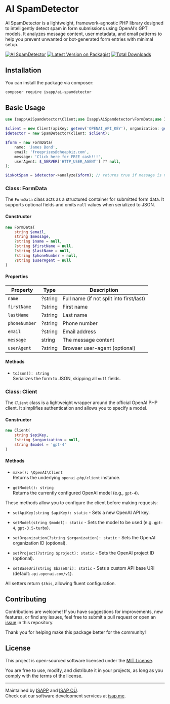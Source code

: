 # AI SpamDetector
AI SpamDetector is a lightweight, framework-agnostic PHP library designed to intelligently detect spam in form submissions using OpenAI’s GPT models. It analyzes message content, user metadata, and email patterns to help you prevent unwanted or bot-generated form entries with minimal setup.

[![AI SpamDetector](https://static.isap.me/ai-spamdetector.jpg)](https://github.com/isap-ou/ai-spamdetector)
[![Latest Version on Packagist](https://img.shields.io/packagist/v/isapp/ai-spamdetector.svg?style=flat-square)](https://packagist.org/packages/isapp/ai-spamdetector)
[![Total Downloads](https://img.shields.io/packagist/dt/isapp/ai-spamdetector.svg?style=flat-square)](https://packagist.org/packages/isapp/ai-spamdetector)
## Installation

You can install the package via composer:

```bash
composer require isapp/ai-spamdetector
```

## Basic Usage

```php
use Isapp\AiSpamdetector\Client;use Isapp\AiSpamdetector\FormData;use Isapp\AiSpamdetector\SpamDetector;

$client = new Client(apiKey: getenv('OPENAI_API_KEY'), organization: getenv('OPENAI_ORGANIZATION'),model: 'gpt-4');
$detector = new SpamDetector(client: $client);

$form = new FormData(
    name: 'James Bond',
    email: 'freeprizes@cheapbiz.com',
    message: 'Click here for FREE cash!!!',
    userAgent: $_SERVER['HTTP_USER_AGENT'] ?? null,
);

$isNotSpam = $detector->analyze($form); // returns true if message is not spam
```

### Class: FormData

The `FormData` class acts as a structured container for submitted form data. It supports optional fields and omits
`null` values when serialized to JSON.

#### Constructor

```php
new FormData(
    string $email,
    string $message,
    ?string $name = null,
    ?string $firstName = null,
    ?string $lastName = null,
    ?string $phoneNumber = null,
    ?string $userAgent = null
)
```

#### Properties

| Property      | Type    | Description                              |
|---------------|---------|------------------------------------------|
| `name`        | ?string | Full name (if not split into first/last) |
| `firstName`   | ?string | First name                               |
| `lastName`    | ?string | Last name                                |
| `phoneNumber` | ?string | Phone number                             |
| `email`       | ?string | Email address                            |
| `message`     | string  | The message content                      |
| `userAgent`   | ?string | Browser user-agent (optional)            |

#### Methods

- `toJson(): string`  
  Serializes the form to JSON, skipping all `null` fields.

### Class: Client

The `Client` class is a lightweight wrapper around the official OpenAI PHP client. It simplifies authentication and
allows you to specify a model.

#### Constructor

```php
new Client(
    string $apiKey,
    ?string $organization = null,
    string $model = 'gpt-4'
)
```

#### Methods

- `make(): \OpenAI\Client`  
  Returns the underlying `openai-php/client` instance.

- `getModel(): string`  
  Returns the currently configured OpenAI model (e.g., `gpt-4`).

These methods allow you to configure the client before making requests:

- `setApiKey(string $apiKey): static` - Sets a new OpenAI API key.

- `setModel(string $model): static`  - Sets the model to be used (e.g. `gpt-4`, `gpt-3.5-turbo`).

- `setOrganization(?string $organization): static`  - Sets the OpenAI organization ID (optional).

- `setProject(?string $project): static` - Sets the OpenAI project ID (optional).

- `setBaseUri(string $baseUri): static` - Sets a custom API base URI (default: `api.openai.com/v1`).

All setters return `$this`, allowing fluent configuration.

## Contributing

Contributions are welcome! If you have suggestions for improvements, new features, or find any issues, feel free to
submit a pull request or open an [issue](https://github.com/isap-ou/ai-spamdetector/issues) in this repository.

Thank you for helping make this package better for the community!

## License

This project is open-sourced software licensed under the [MIT License](https://opensource.org/licenses/MIT).

You are free to use, modify, and distribute it in your projects, as long as you comply with the terms of the license.

---

Maintained by [ISAPP](https://isapp.be) and [ISAP OÜ](https://isap.me).  
Check out our software development services at [isap.me](https://isap.me).
